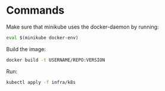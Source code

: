 # Commands

Make sure that minikube uses the docker-daemon by running:

```bash
eval $(minikube docker-env)
```

Build the image:
```bash
docker build -t USERNAME/REPO:VERSION
```

Run:
```bash
kubectl apply -f infra/k8s
```


